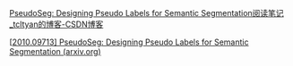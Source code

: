 [PseudoSeg: Designing Pseudo Labels for Semantic Segmentation阅读笔记_tcltyan的博客-CSDN博客](https://blog.csdn.net/tcltyan/article/details/111465739)



[[2010.09713\] PseudoSeg: Designing Pseudo Labels for Semantic Segmentation (arxiv.org)](https://arxiv.org/abs/2010.09713)